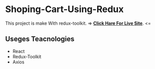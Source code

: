 # Shoping-Cart-Using-Redux

This project is make With redux-toolkit. => [**Click Hare For Live Site**]([https://github.com/facebook/create-react-app](https://shoping-card-useing-redux-toolkit.netlify.app/)). <=


## Useges Teacnologies
- React
- Redux-Toolkit
- Axios
